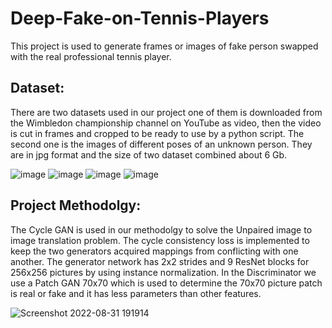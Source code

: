 # Deep-Fake-on-Tennis-Players
This project is used to generate frames or images of fake person swapped with the real professional tennis player. 

## Dataset:
There are two datasets used in our project one of them is downloaded from the Wimbledon championship channel on YouTube as video, then the video is cut in frames and cropped to be ready to use by a python script. The second one is the images of different poses of an unknown person. They are in jpg format and the size of two dataset combined about 6 Gb.

 ![image](https://user-images.githubusercontent.com/73744812/187739123-7a85e423-b28a-420e-a9d8-1ceb1e77cc1b.png)
  ![image](https://user-images.githubusercontent.com/73744812/187739130-d462752f-407f-4ee1-b996-6268936e0231.png)
  ![image](https://user-images.githubusercontent.com/73744812/187739729-127b5e0a-d45d-426d-8d3d-f413ffb623b9.png)
  ![image](https://user-images.githubusercontent.com/73744812/187739753-462841ae-8b76-4b6c-8fb6-711df26a08f8.png)




## Project Methodolgy:
The Cycle GAN is used in our methodolgy to solve the Unpaired image to image translation problem. The cycle consistency loss is implemented to keep the two generators acquired mappings from conflicting with one another. The generator network has 2x2 strides and 9 ResNet blocks for 256x256 pictures by using instance normalization. In the Discriminator we use a Patch GAN 70x70 which is used to determine the 70x70 picture patch is real or fake and it has less parameters than other features.

![Screenshot 2022-08-31 191914](https://user-images.githubusercontent.com/73744812/187740282-b5d4f94b-4b74-41aa-a03a-78f8450238c2.jpg)
